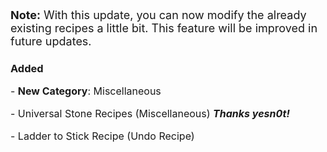 <font size="4">
<p><strong>Note:</strong> With this update, you can now modify the already existing recipes
a little bit. This feature will be improved in future updates.</p>
</font>

### Added

<font size="3">
<p>- <strong>New Category</strong>: Miscellaneous</p>
<p>- Universal Stone Recipes (Miscellaneous) <strong><em>Thanks yesn0t!</em></strong></p>
<p>- Ladder to Stick Recipe (Undo Recipe)</p>
</font>